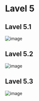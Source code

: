 # Lavel 5
## Lavel 5.1
![image](https://github.com/65030121natthamon/COM-LAB-I-LabSheet-Week-11/assets/144195611/3066337f-c528-43ca-8ccf-7b2bb53be500)
## Lavel 5.2
![image](https://github.com/65030121natthamon/COM-LAB-I-LabSheet-Week-11/assets/144195611/b0f31405-cc8c-4042-85a2-80069b95ad88)
## Lavel 5.3
![image](https://github.com/65030121natthamon/COM-LAB-I-LabSheet-Week-11/assets/144195611/d6aaf324-69fa-4f23-a8c8-c6a131668ca3)


